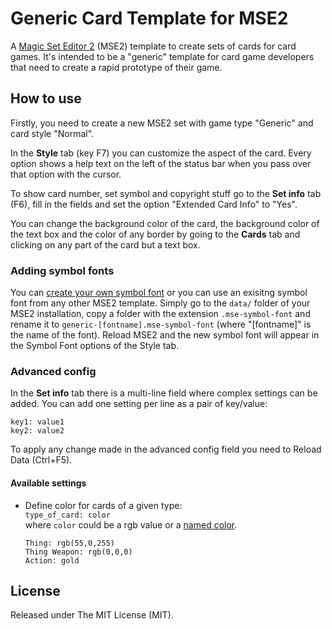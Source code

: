 # Generic Card Template for MSE2
A [Magic Set Editor 2](http://magicseteditor.sourceforge.net/) (MSE2) template to create sets of
cards for card games. It's intended to be a "generic" template for card game developers that need
to create a rapid prototype of their game.

## How to use
Firstly, you need to create a new MSE2 set with game type "Generic" and card style "Normal".

In the **Style** tab (key F7) you can customize the aspect of the card. Every option shows a help
text on the left of the status bar when you pass over that option with the cursor.

To show card number, set symbol and copyright stuff go to the **Set info** tab (F6), fill in the
fields and set the option "Extended Card Info" to "Yes".

You can change the background color of the card, the background color of the text box and the color
of any border by going to the **Cards** tab and clicking on any part of the card but a text box.

### Adding symbol fonts
You can [create your own symbol font](http://magicseteditor.sourceforge.net/doc/type/symbol_font) or
you can use an exisitng symbol font from any other MSE2 template. Simply go to the `data/` folder of
your MSE2 installation, copy a folder with the extension `.mse-symbol-font` and rename it to
`generic-[fontname].mse-symbol-font` (where "[fontname]" is the name of the font). Reload MSE2 and
the new symbol font will appear in the Symbol Font options of the Style tab.

### Advanced config
In the **Set info** tab there is a multi-line field where complex settings can be added. You can
add one setting per line as a pair of key/value:
```
key1: value1
key2: value2
```
To apply any change made in the advanced config field you need to Reload Data (Ctrl+F5).

#### Available settings
+ Define color for cards of a given type:  
  `type_of_card: color`  
  where `color` could be a rgb value or a [named color](http://docs.wxwidgets.org/2.8.0/wx_wxcolourdatabase.html).  
  ```
  Thing: rgb(55,0,255)
  Thing Weapon: rgb(0,0,0)
  Action: gold
  ```

## License
Released under The MIT License (MIT).
